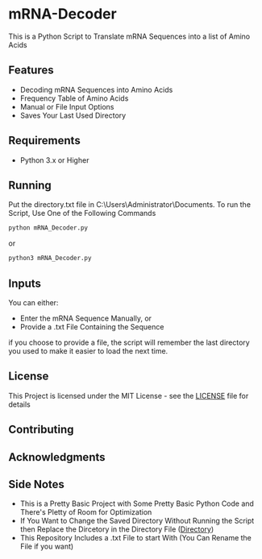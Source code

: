 # mRNA-Decoder
This is a Python Script to Translate mRNA Sequences into a list of Amino Acids

## Features
- Decoding mRNA Sequences into Amino Acids
- Frequency Table of Amino Acids
- Manual or File Input Options
- Saves Your Last Used Directory

## Requirements
- Python 3.x or Higher

## Running
Put the directory.txt file in C:\Users\Administrator\Documents.
To run the Script, Use One of the Following Commands
```bash
python mRNA_Decoder.py
```
or
```bash
python3 mRNA_Decoder.py
```

## Inputs
You can either:
- Enter the mRNA Sequence Manually, or
- Provide a .txt File Containing the Sequence

if you choose to provide a file, the script will remember the last directory you used to make it easier to load the next time.

## License
This Project is licensed under the MIT License - see the [LICENSE](LICENSE) file for details

## Contributing


## Acknowledgments


## Side Notes
- This is a Pretty Basic Project with Some Pretty Basic Python Code and There's Pletty of Room for Optimization
- If You Want to Change the Saved Directory Without Running the Script then Replace the Dircetory in the Directory File ([Directory](directory.txt))
- This Repository Includes a .txt File to start With (You Can Rename the File if you want)
